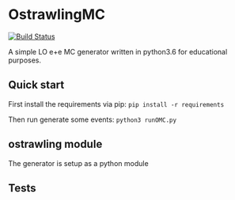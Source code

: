 # OstrawlingMC
[![Build Status](https://travis-ci.org/JacobRawling/OstrawlingMC.svg?branch=master)](https://travis-ci.org/JacobRawling/OstrawlingMC)

A simple LO e+e MC generator written in python3.6 for educational purposes. 


## Quick start

First install the requirements via pip:
    ```pip install -r requirements```

Then run generate some events:
    ```python3 runOMC.py```

## ostrawling module

The generator is setup as a python module 

## Tests 


